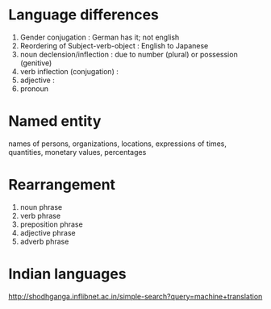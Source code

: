 

# Language differences

1. Gender conjugation : German has it; not english
2. Reordering of Subject-verb-object : English to Japanese
3. noun declension/inflection : due to number (plural) or possession (genitive)
4. verb inflection (conjugation) : 
5. adjective :
6. pronoun

# Named entity

names of persons, organizations, locations, expressions of times,
quantities, monetary values, percentages

# Rearrangement

1. noun phrase
2. verb phrase
3. preposition phrase
4. adjective phrase
5. adverb phrase

# Indian languages

http://shodhganga.inflibnet.ac.in/simple-search?query=machine+translation
